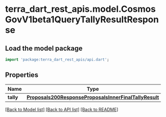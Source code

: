 # terra_dart_rest_apis.model.CosmosGovV1beta1QueryTallyResultResponse

## Load the model package
```dart
import 'package:terra_dart_rest_apis/api.dart';
```

## Properties
Name | Type | Description | Notes
------------ | ------------- | ------------- | -------------
**tally** | [**Proposals200ResponseProposalsInnerFinalTallyResult**](Proposals200ResponseProposalsInnerFinalTallyResult.md) |  | [optional] 

[[Back to Model list]](../README.md#documentation-for-models) [[Back to API list]](../README.md#documentation-for-api-endpoints) [[Back to README]](../README.md)


